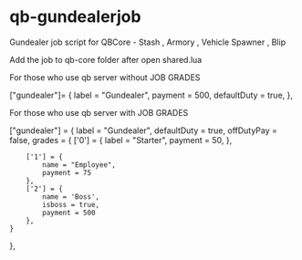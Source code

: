# qb-gundealerjob
Gundealer job script for QBCore - Stash , Armory , Vehicle Spawner , Blip

Add the job to qb-core folder after open shared.lua

For those who use qb server without JOB GRADES

["gundealer"]=  {
    label = "Gundealer",
    payment = 500,
    defaultDuty = true,
},

For those who use qb server with JOB GRADES

["gundealer"] = {
    label = "Gundealer",
        defaultDuty = true,
        offDutyPay = false,
        grades = {
        ['0'] = { label = "Starter",
        payment = 50,
        },
        
        ['1'] = {
            name = "Employee",
            payment = 75
        },
        ['2'] = {
            name = 'Boss',
            isboss = true,
            payment = 500
        },
    }
},
